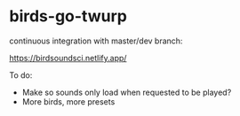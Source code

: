 # birds-go-twurp

continuous integration with master/dev branch:

https://birdsoundsci.netlify.app/


To do:

* Make so sounds only load when requested to be played?
* More birds, more presets  
